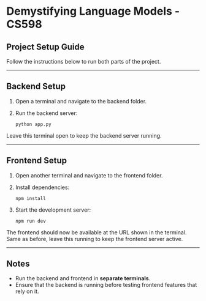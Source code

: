 # Demystifying Language Models - CS598
## Project Setup Guide

Follow the instructions below to run both parts of the project.

---

## Backend Setup

1. Open a terminal and navigate to the backend folder.

2. Run the backend server:
   ```
   python app.py
   ```
Leave this terminal open to keep the backend server running.

---

## Frontend Setup

1. Open another terminal and navigate to the frontend folder.

2. Install dependencies:
   ```
   npm install
   ```

3. Start the development server:
   ```
   npm run dev
   ```

The frontend should now be available at the URL shown in the terminal.
Same as before, leave this running to keep the frontend server active.

---

## Notes
- Run the backend and frontend in **separate terminals**.
- Ensure that the backend is running before testing frontend features that rely on it.

